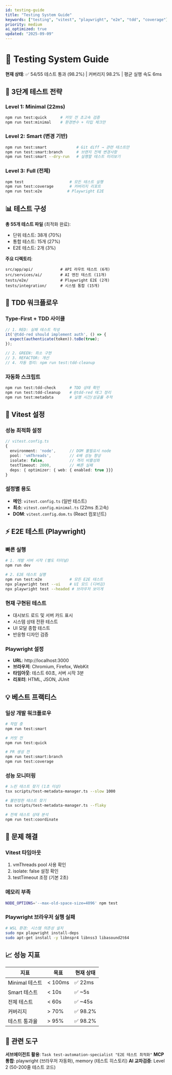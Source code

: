 ```yaml
---
id: testing-guide
title: "Testing System Guide"
keywords: ["testing", "vitest", "playwright", "e2e", "tdd", "coverage"]
priority: medium
ai_optimized: true
updated: "2025-09-09"
---
```


# 🧪 Testing System Guide

**현재 상태**: ✅ 54/55 테스트 통과 (98.2%) | 커버리지 98.2% | 평균 실행 속도 6ms

## 🎯 3단계 테스트 전략

### Level 1: Minimal (22ms)
```bash
npm run test:quick      # 커밋 전 초고속 검증
npm run test:minimal    # 환경변수 + 타입 체크만
```

### Level 2: Smart (변경 기반)
```bash
npm run test:smart             # Git diff → 관련 테스트만
npm run test:smart:branch      # 브랜치 전체 변경사항
npm run test:smart --dry-run   # 실행할 테스트 미리보기
```

### Level 3: Full (전체)
```bash
npm test                    # 모든 테스트 실행
npm run test:coverage       # 커버리지 리포트
npm run test:e2e           # Playwright E2E
```

## 📊 테스트 구성

**총 55개 테스트 파일** (최적화 완료):
- 단위 테스트: 38개 (70%)
- 통합 테스트: 15개 (27%)
- E2E 테스트: 2개 (3%)

**주요 디렉토리**:
```
src/app/api/            # API 라우트 테스트 (6개)
src/services/ai/        # AI 엔진 테스트 (11개)
tests/e2e/              # Playwright E2E (2개)
tests/integration/      # 시스템 통합 (15개)
```

## 🤖 TDD 워크플로우

### Type-First + TDD 사이클
```typescript
// 1. RED: 실패 테스트 작성
it('@tdd-red should implement auth', () => {
  expect(authenticate(token)).toBe(true);
});

// 2. GREEN: 최소 구현
// 3. REFACTOR: 개선
// 4. 자동 정리: npm run test:tdd-cleanup
```

### 자동화 스크립트
```bash
npm run test:tdd-check      # TDD 상태 확인
npm run test:tdd-cleanup    # @tdd-red 태그 정리
npm run test:metadata       # 실행 시간/성공률 추적
```

## 🔧 Vitest 설정

### 성능 최적화 설정
```typescript
// vitest.config.ts
{
  environment: 'node',      // DOM 불필요시 node
  pool: 'vmThreads',        // 4배 성능 향상
  isolate: false,           // 격리 비활성화
  testTimeout: 2000,        // 빠른 실패
  deps: { optimizer: { web: { enabled: true }}}
}
```

### 설정별 용도
- **메인**: `vitest.config.ts` (일반 테스트)
- **최소**: `vitest.config.minimal.ts` (22ms 초고속)
- **DOM**: `vitest.config.dom.ts` (React 컴포넌트)

## ⚡ E2E 테스트 (Playwright)

### 빠른 실행
```bash
# 1. 개발 서버 시작 (별도 터미널)
npm run dev

# 2. E2E 테스트 실행
npm run test:e2e            # 모든 E2E 테스트
npx playwright test --ui    # UI 모드 (디버깅)
npx playwright test --headed # 브라우저 보이게
```

### 현재 구현된 테스트
- 대시보드 로드 및 서버 카드 표시
- 시스템 상태 전환 테스트
- UI 모달 종합 테스트
- 반응형 디자인 검증

### Playwright 설정
- **URL**: http://localhost:3000
- **브라우저**: Chromium, Firefox, WebKit
- **타임아웃**: 테스트 60초, 서버 시작 3분
- **리포터**: HTML, JSON, JUnit

## 💡 베스트 프랙티스

### 일상 개발 워크플로우
```bash
# 작업 중
npm run test:smart

# 커밋 전
npm run test:quick

# PR 생성 전
npm run test:smart:branch
npm run test:coverage
```

### 성능 모니터링
```bash
# 느린 테스트 찾기 (1초 이상)
tsx scripts/test-metadata-manager.ts --slow 1000

# 불안정한 테스트 찾기
tsx scripts/test-metadata-manager.ts --flaky

# 전체 테스트 상태 분석
npm run test:coordinate
```

## 🚨 문제 해결

### Vitest 타임아웃
1. vmThreads pool 사용 확인
2. isolate: false 설정 확인
3. testTimeout 조정 (기본 2초)

### 메모리 부족
```bash
NODE_OPTIONS='--max-old-space-size=4096' npm test
```

### Playwright 브라우저 실행 실패
```bash
# WSL 환경: 시스템 의존성 설치
sudo npx playwright install-deps
sudo apt-get install -y libnspr4 libnss3 libasound2t64
```

## 📈 성능 지표

| 지표 | 목표 | 현재 상태 |
|------|------|-----------|
| Minimal 테스트 | < 100ms | ✅ 22ms |
| Smart 테스트 | < 10s | ✅ ~5s |
| 전체 테스트 | < 60s | ✅ ~45s |
| 커버리지 | > 70% | ✅ 98.2% |
| 테스트 통과율 | > 95% | ✅ 98.2% |

## 🔗 관련 도구

**서브에이전트 활용**: `Task test-automation-specialist "E2E 테스트 최적화"`
**MCP 통합**: playwright (브라우저 자동화), memory (테스트 히스토리)
**AI 교차검증**: Level 2 (50-200줄 테스트 코드)